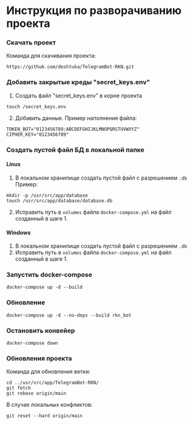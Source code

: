 # Инструкция по разворачиванию проекта


### Скачать проект

Команда для скачивания проекта:
```bush
https://github.com/deshtuka/TelegramBot-RKN.git
```

### Добавить закрытые креды "secret_keys.env"

1) Создать файл "secret_keys.env" в корне проекта
```bush
touch /secret_keys.env
```

2) Добавить данные. Пример наполнения файла:
```dotenv
TOKEN_BOT="0123456789:ABCDEFGHIJKLMNOPQRSTUVWXYZ"
CIPHER_KEY="0123456789"
```

### Создать пустой файл БД в локальной папке

#### Linux

1) В локальном хранилище создать пустой файл с разрешением `.db`
Пример:
```bush
mkdir -p /usr/src/app/database
touch /usr/src/app/database/database.db
```
2) Исправить путь в `volumes` файла `docker-compose.yml` на файл созданный в шаге 1.

#### Windows
1) В локальном хранилище создать пустой файл с разрешением `.db`
2) Исправить путь в `volumes` файла `docker-compose.yml` на файл созданный в шаге 1.

### Запустить docker-compose
```bush
docker-compose up -d --build
```

### Обновление 
```bush
docker-compose up -d --no-deps --build rkn_bot
```

### Остановить конвейер
```bush
docker-compose down
```


### Обновления проекта

Команда для обновления ветки:
```bush
cd ../usr/src/app/TelegramBot-RKN/
git fetch
git rebase origin/main
```

В случае локальных конфликтов:
```bush
git reset --hard origin/main
```
